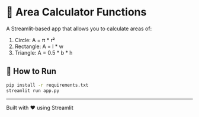# 🧮 Area Calculator Functions

A Streamlit-based app that allows you to calculate areas of:
1. Circle: A = π * r²
2. Rectangle: A = l * w
3. Triangle: A = 0.5 * b * h

## 🚀 How to Run
```bash
pip install -r requirements.txt
streamlit run app.py
```

---
Built with ❤️ using Streamlit
